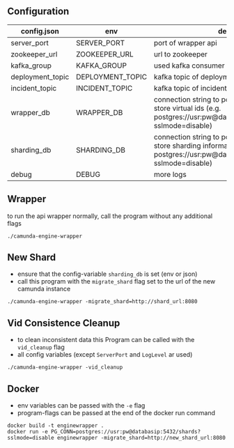 ## Configuration


| config.json              | env                      | desc                                                                                                                      |
|--------------------------|--------------------------|---------------------------------------------------------------------------------------------------------------------------|
| server_port                | SERVER_PORT               | port of wrapper api                                                                                             |
| zookeeper_url              | ZOOKEEPER_URL             | url to zookeeper                                                                                                          |
| kafka_group                | KAFKA_GROUP               | used kafka consumer group                                                                                        |
| deployment_topic           | DEPLOYMENT_TOPIC          | kafka topic of deployments                                                                                        |
| incident_topic             | INCIDENT_TOPIC            | kafka topic of incidents                                                                                                                          |
| wrapper_db                 | WRAPPER_DB                | connection string to postgres database to store virtual ids (e.g. postgres://usr:pw@databasip:5432/shards?sslmode=disable)                                                                                                                         |
| sharding_db                | SHARDING_DB               | connection string to postgres database to store sharding information (e.g. postgres://usr:pw@databasip:5432/shards?sslmode=disable)                                                                                                                         |
| debug                      | DEBUG                     | more logs                                                      |

## Wrapper
to run the api wrapper normally, call the program without any additional flags
```
./camunda-engine-wrapper
```

## New Shard
- ensure that the config-variable `sharding_db` is set (env or json)
- call this program with the `migrate_shard` flag set to the url of the new camunda instance
```
./camunda-engine-wrapper -migrate_shard=http://shard_url:8080
```

## Vid Consistence Cleanup
- to clean inconsistent data this Program can be called with the `vid_cleanup` flag
- all config variables (except `ServerPort` and `LogLevel` ar used)
```
./camunda-engine-wrapper -vid_cleanup
```

## Docker
- env variables can be passed with the `-e` flag
- program-flags can be passed at the end of the docker run command 

```
docker build -t enginewrapper .
docker run -e PG_CONN=postgres://usr:pw@databasip:5432/shards?sslmode=disable enginewrapper -migrate_shard=http://new_shard_url:8080
```